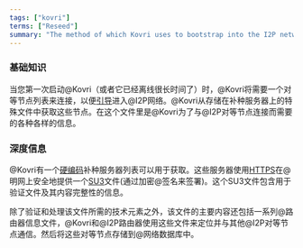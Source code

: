 ```yaml
---
tags: ["kovri"]
terms: ["Reseed"]
summary: "The method of which Kovri uses to bootstrap into the I2P network"
---
```


### 基础知识

当您第一次启动@Kovri（或者它已经离线很长时间了）时，@Kovri将需要一个对等节点列表来连接，以便[引导](https://en.wikipedia.org/wiki/Bootstrap)进入@I2P网络。@Kovri从存储在补种服务器上的特殊文件中获取这些节点。在这个文件里是@Kovri为了与@I2P对等节点连接而需要的各种各样的信息。

### 深度信息

@Kovri有一个[硬编码](https://en.wikipedia.org/wiki/Hard-coded)补种服务器列表可以用于获取。这些服务器使用[HTTPS](https://en.wikipedia.org/wiki/HTTPS)在@明网上安全地提供一个[SU3](https://geti2p.net/spec/updates#su3)文件(通过加密@签名来签署)。这个SU3文件包含用于验证文件及其内容完整性的信息。

除了验证和处理该文件所需的技术元素之外，该文件的主要内容还包括一系列@路由器信息文件，@Kovri和@I2P路由器使用这些文件来定位并与其他@I2P对等节点通信。然后将这些对等节点存储到@网络数据库中。
